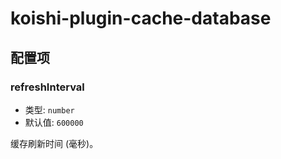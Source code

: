 # koishi-plugin-cache-database

## 配置项

### refreshInterval

- 类型: `number`
- 默认值: `600000`

缓存刷新时间 (毫秒)。
